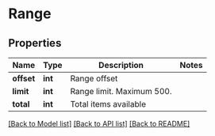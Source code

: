 # Range

## Properties
Name | Type | Description | Notes
------------ | ------------- | ------------- | -------------
**offset** | **int** | Range offset | 
**limit** | **int** | Range limit. Maximum 500. | 
**total** | **int** | Total items available | 

[[Back to Model list]](../README.md#documentation-for-models) [[Back to API list]](../README.md#documentation-for-api-endpoints) [[Back to README]](../README.md)


